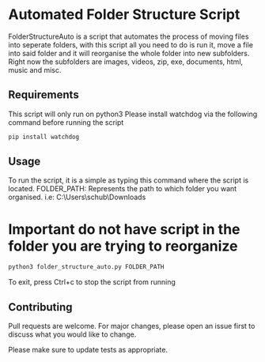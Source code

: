 # Automated Folder Structure Script
FolderStructureAuto is a script that automates the process of moving files into seperate folders, with this script
all you need to do is run it, move a file into said folder and it will reorganise the whole folder into
new subfolders. Right now the subfolders are images, videos, zip, exe, documents, html, music and misc.

## Requirements 
This script will only run on python3
Please install watchdog via the following command before running the script

```bash
pip install watchdog
```

## Usage

To run the script, it is a simple as typing this command where the script is located.
FOLDER_PATH: Represents the path to which folder you want organised.
i.e: C:\Users\schub\Downloads
<br>
# Important do not have script in the folder you are trying to reorganize 
```bash
python3 folder_structure_auto.py FOLDER_PATH
```
To exit, press Ctrl+c to stop the script from running

## Contributing
Pull requests are welcome. For major changes, please open an issue first to discuss what you would like to change.

Please make sure to update tests as appropriate.
